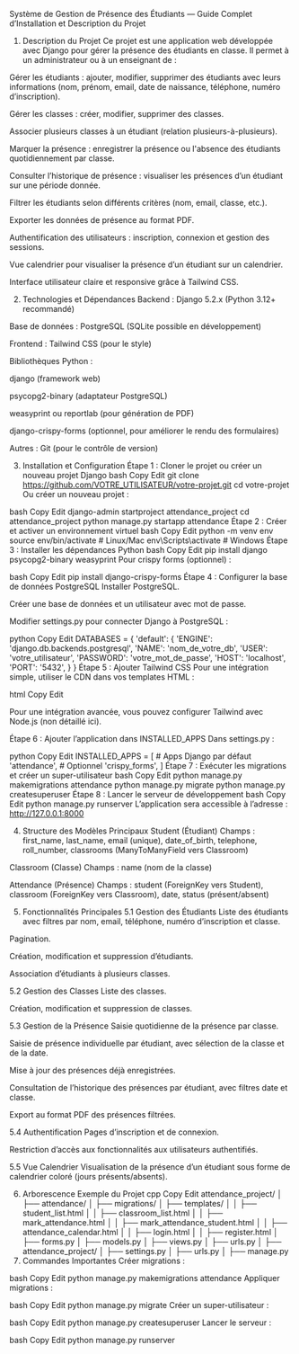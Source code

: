 Système de Gestion de Présence des Étudiants — Guide Complet d’Installation et Description du Projet
1. Description du Projet
Ce projet est une application web développée avec Django pour gérer la présence des étudiants en classe. Il permet à un administrateur ou à un enseignant de :

Gérer les étudiants : ajouter, modifier, supprimer des étudiants avec leurs informations (nom, prénom, email, date de naissance, téléphone, numéro d’inscription).

Gérer les classes : créer, modifier, supprimer des classes.

Associer plusieurs classes à un étudiant (relation plusieurs-à-plusieurs).

Marquer la présence : enregistrer la présence ou l'absence des étudiants quotidiennement par classe.

Consulter l’historique de présence : visualiser les présences d’un étudiant sur une période donnée.

Filtrer les étudiants selon différents critères (nom, email, classe, etc.).

Exporter les données de présence au format PDF.

Authentification des utilisateurs : inscription, connexion et gestion des sessions.

Vue calendrier pour visualiser la présence d’un étudiant sur un calendrier.

Interface utilisateur claire et responsive grâce à Tailwind CSS.

2. Technologies et Dépendances
Backend : Django 5.2.x (Python 3.12+ recommandé)

Base de données : PostgreSQL (SQLite possible en développement)

Frontend : Tailwind CSS (pour le style)

Bibliothèques Python :

django (framework web)

psycopg2-binary (adaptateur PostgreSQL)

weasyprint ou reportlab (pour génération de PDF)

django-crispy-forms (optionnel, pour améliorer le rendu des formulaires)

Autres : Git (pour le contrôle de version)

3. Installation et Configuration
Étape 1 : Cloner le projet ou créer un nouveau projet Django
bash
Copy
Edit
git clone https://github.com/VOTRE_UTILISATEUR/votre-projet.git
cd votre-projet
Ou créer un nouveau projet :

bash
Copy
Edit
django-admin startproject attendance_project
cd attendance_project
python manage.py startapp attendance
Étape 2 : Créer et activer un environnement virtuel
bash
Copy
Edit
python -m venv env
source env/bin/activate  # Linux/Mac
env\Scripts\activate     # Windows
Étape 3 : Installer les dépendances Python
bash
Copy
Edit
pip install django psycopg2-binary weasyprint
Pour crispy forms (optionnel) :

bash
Copy
Edit
pip install django-crispy-forms
Étape 4 : Configurer la base de données PostgreSQL
Installer PostgreSQL.

Créer une base de données et un utilisateur avec mot de passe.

Modifier settings.py pour connecter Django à PostgreSQL :

python
Copy
Edit
DATABASES = {
    'default': {
        'ENGINE': 'django.db.backends.postgresql',
        'NAME': 'nom_de_votre_db',
        'USER': 'votre_utilisateur',
        'PASSWORD': 'votre_mot_de_passe',
        'HOST': 'localhost',
        'PORT': '5432',
    }
}
Étape 5 : Ajouter Tailwind CSS
Pour une intégration simple, utiliser le CDN dans vos templates HTML :

html
Copy
Edit
<link href="https://cdn.jsdelivr.net/npm/tailwindcss@2.2.19/dist/tailwind.min.css" rel="stylesheet" />
Pour une intégration avancée, vous pouvez configurer Tailwind avec Node.js (non détaillé ici).

Étape 6 : Ajouter l’application dans INSTALLED_APPS
Dans settings.py :

python
Copy
Edit
INSTALLED_APPS = [
    # Apps Django par défaut
    'attendance',
    # Optionnel
    'crispy_forms',
]
Étape 7 : Exécuter les migrations et créer un super-utilisateur
bash
Copy
Edit
python manage.py makemigrations attendance
python manage.py migrate
python manage.py createsuperuser
Étape 8 : Lancer le serveur de développement
bash
Copy
Edit
python manage.py runserver
L’application sera accessible à l’adresse : http://127.0.0.1:8000

4. Structure des Modèles Principaux
Student (Étudiant)
Champs : first_name, last_name, email (unique), date_of_birth, telephone, roll_number, classrooms (ManyToManyField vers Classroom)

Classroom (Classe)
Champs : name (nom de la classe)

Attendance (Présence)
Champs : student (ForeignKey vers Student), classroom (ForeignKey vers Classroom), date, status (présent/absent)

5. Fonctionnalités Principales
5.1 Gestion des Étudiants
Liste des étudiants avec filtres par nom, email, téléphone, numéro d’inscription et classe.

Pagination.

Création, modification et suppression d’étudiants.

Association d’étudiants à plusieurs classes.

5.2 Gestion des Classes
Liste des classes.

Création, modification et suppression de classes.

5.3 Gestion de la Présence
Saisie quotidienne de la présence par classe.

Saisie de présence individuelle par étudiant, avec sélection de la classe et de la date.

Mise à jour des présences déjà enregistrées.

Consultation de l’historique des présences par étudiant, avec filtres date et classe.

Export au format PDF des présences filtrées.

5.4 Authentification
Pages d’inscription et de connexion.

Restriction d’accès aux fonctionnalités aux utilisateurs authentifiés.

5.5 Vue Calendrier
Visualisation de la présence d’un étudiant sous forme de calendrier coloré (jours présents/absents).

6. Arborescence Exemple du Projet
cpp
Copy
Edit
attendance_project/
│
├── attendance/
│   ├── migrations/
│   ├── templates/
│   │   ├── student_list.html
│   │   ├── classroom_list.html
│   │   ├── mark_attendance.html
│   │   ├── mark_attendance_student.html
│   │   ├── attendance_calendar.html
│   │   ├── login.html
│   │   ├── register.html
│   ├── forms.py
│   ├── models.py
│   ├── views.py
│   ├── urls.py
│
├── attendance_project/
│   ├── settings.py
│   ├── urls.py
│
├── manage.py
7. Commandes Importantes
Créer migrations :

bash
Copy
Edit
python manage.py makemigrations attendance
Appliquer migrations :

bash
Copy
Edit
python manage.py migrate
Créer un super-utilisateur :

bash
Copy
Edit
python manage.py createsuperuser
Lancer le serveur :

bash
Copy
Edit
python manage.py runserver
